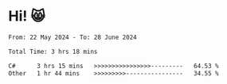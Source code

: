 # Hi! 😸

<!--START_SECTION:waka-->

```txt
From: 22 May 2024 - To: 28 June 2024

Total Time: 3 hrs 18 mins

C#      3 hrs 15 mins   >>>>>>>>>>>>>>>>---------   64.53 %
Other   1 hr 44 mins    >>>>>>>>>----------------   34.55 %
```

<!--END_SECTION:waka-->